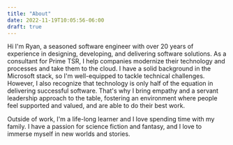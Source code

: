 ```yaml
---
title: "About"
date: 2022-11-19T10:05:56-06:00
draft: true
---
```


Hi I'm Ryan, a seasoned software engineer with over 20 years of experience in designing, developing, and delivering software solutions. As a consultant for Prime TSR, I help companies modernize their technology and processes and take them to the cloud. I have a solid background in the Microsoft stack, so I'm well-equipped to tackle technical challenges. However, I also recognize that technology is only half of the equation in delivering successful software. That's why I bring empathy and a servant leadership approach to the table, fostering an environment where people feel supported and valued, and are able to do their best work.

Outside of work, I'm a life-long learner and I love spending time with my family. I have a passion for science fiction and fantasy, and I love to immerse myself in new worlds and stories.
